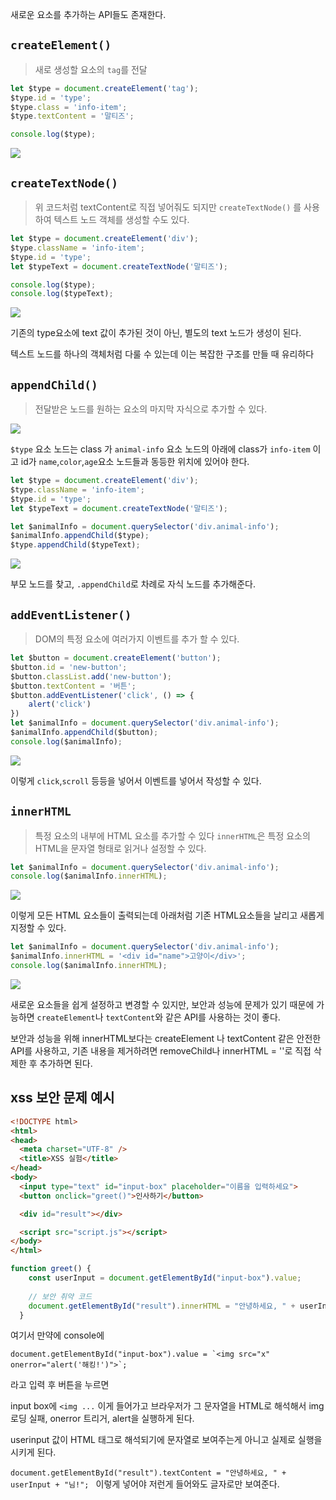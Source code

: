 새로운 요소를 추가하는 API들도 존재한다.

## `createElement()`
> 새로 생성할 요소의 `tag`를 전달

```js
let $type = document.createElement('tag');
$type.id = 'type';
$type.class = 'info-item';
$type.textContent = '말티즈';

console.log($type);
```
![](https://i.imgur.com/kdE2PI1.png)

## `createTextNode()`
> 위 코드처럼 textContent로 직접 넣어줘도 되지만
> `createTextNode()` 를 사용하여 텍스트 노드 객체를 생성할 수도 있다.

```js
let $type = document.createElement('div');
$type.className = 'info-item';
$type.id = 'type';
let $typeText = document.createTextNode('말티즈');

console.log($type);
console.log($typeText);
```
![](https://i.imgur.com/GUk7ag8.png)

기존의 type요소에 text 값이 추가된 것이 아닌, 별도의 text 노드가 생성이 된다.

텍스트 노드를 하나의 객체처럼 다룰 수 있는데 이는 복잡한 구조를 만들 때 유리하다

## `appendChild()`
> 전달받은 노드를 원하는 요소의 마지막 자식으로 추가할 수 있다.

![](https://i.imgur.com/tivT0Pp.png)

`$type` 요소 노드는 class 가 `animal-info` 요소 노드의 아래에 class가 `info-item` 이고 id가 `name`,`color`,`age`요소 노드들과 동등한 위치에 있어야 한다.

```js
let $type = document.createElement('div');
$type.className = 'info-item';
$type.id = 'type';
let $typeText = document.createTextNode('말티즈');

let $animalInfo = document.querySelector('div.animal-info');
$animalInfo.appendChild($type);
$type.appendChild($typeText);

```
![](https://i.imgur.com/gZob9RF.png)

부모 노드를 찾고, `.appendChild`로 차례로 자식 노드를 추가해준다.

## `addEventListener()`
> DOM의 특정 요소에 여러가지 이벤트를 추가 할 수 있다.

```js
let $button = document.createElement('button');
$button.id = 'new-button';
$button.classList.add('new-button');
$button.textContent = '버튼';
$button.addEventListener('click', () => {
    alert('click')
})
let $animalInfo = document.querySelector('div.animal-info');
$animalInfo.appendChild($button);
console.log($animalInfo);

```
![](https://i.imgur.com/cJDeic1.png)

이렇게 `click`,`scroll` 등등을 넣어서 이벤트를 넣어서 작성할 수 있다.

## `innerHTML`
> 특정 요소의 내부에 HTML 요소를 추가할 수 있다
> `innerHTML`은 특정 요소의 HTML을 문자열 형태로 읽거나 설정할 수 있다.

```js
let $animalInfo = document.querySelector('div.animal-info');
console.log($animalInfo.innerHTML);
```
![](https://i.imgur.com/Kgu9Qju.png)

이렇게 모든 HTML 요소들이 출력되는데 아래처럼 기존 HTML요소들을 날리고 새롭게 지정할 수 있다.
```js
let $animalInfo = document.querySelector('div.animal-info');
$animalInfo.innerHTML = '<div id="name">고양이</div>';
console.log($animalInfo.innerHTML);
```
![](https://i.imgur.com/RoeuPj1.png)

새로운 요소들을 쉽게 설정하고 변경할 수 있지만, 보안과 성능에 문제가 있기 때문에 가능하면 `createElement`나 `textContent`와 같은 API를 사용하는 것이 좋다.

보안과 성능을 위해 innerHTML보다는 createElement 나 textContent 같은 안전한 API를 사용하고, 기존 내용을 제거하려면 removeChild나 innerHTML = ''로 직접 삭제한 후 추가하면 된다.

## xss 보안 문제 예시
```html
<!DOCTYPE html>
<html>
<head>
  <meta charset="UTF-8" />
  <title>XSS 실험</title>
</head>
<body>
  <input type="text" id="input-box" placeholder="이름을 입력하세요">
  <button onclick="greet()">인사하기</button>

  <div id="result"></div>

  <script src="script.js"></script>
</body>
</html>
```

```js
function greet() {
    const userInput = document.getElementById("input-box").value;
  
    // 보안 취약 코드
    document.getElementById("result").innerHTML = "안녕하세요, " + userInput + "님!";
  }
```

여기서 만약에 console에
```
document.getElementById("input-box").value = `<img src="x" onerror="alert('해킹!')">`;
```

라고 입력 후 버튼을 누르면

input box에 `<img ...` 이게 들어가고 브라우저가 그 문자열을 HTML로 해석해서 img 로딩 실패, onerror 트리거, alert을 실행하게 된다.

userinput 값이 HTML 태그로 해석되기에 문자열로 보여주는게 아니고 실제로 실행을 시키게 된다.

`document.getElementById("result").textContent = "안녕하세요, " + userInput + "님!";
`
이렇게 넣어야 저런게 들어와도 글자로만 보여준다.


